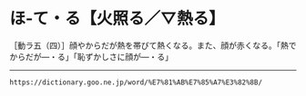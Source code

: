 # ほ‐て・る【火照る／▽熱る】

［動ラ五（四）］顔やからだが熱を帯びて熱くなる。また、顔が赤くなる。「熱でからだが―・る」「恥ずかしさに顔が―・る」

---
`https://dictionary.goo.ne.jp/word/%E7%81%AB%E7%85%A7%E3%82%8B/`